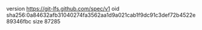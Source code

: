 version https://git-lfs.github.com/spec/v1
oid sha256:0a84632afb31040274fa3562aa1d9a021cab1f9dc91c3def72b4522e89346fbc
size 87285
